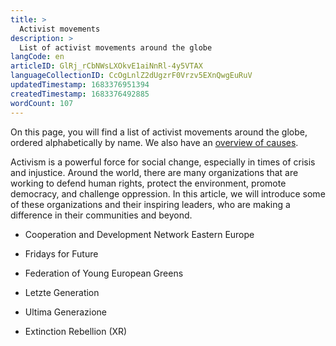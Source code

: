 ```yaml
---
title: >
  Activist movements
description: >
  List of activist movements around the globe
langCode: en
articleID: GlRj_rCbNWsLXOkvE1aiNnRl-4y5VTAX
languageCollectionID: CcOgLnlZ2dUgzrF0Vrzv5EXnQwgEuRuV
updatedTimestamp: 1683376951394
createdTimestamp: 1683376492885
wordCount: 107
---
```


On this page, you will find a list of activist movements around the globe, ordered alphabetically by name. We also have an [overview of causes](/campaigns).

Activism is a powerful force for social change, especially in times of crisis and injustice. Around the world, there are many organizations that are working to defend human rights, protect the environment, promote democracy, and challenge oppression. In this article, we will introduce some of these organizations and their inspiring leaders, who are making a difference in their communities and beyond.

-   Cooperation and Development Network Eastern Europe
    
-   Fridays for Future
    
-   Federation of Young European Greens
    
-   Letzte Generation
    
-   Ultima Generazione
    
-   Extinction Rebellion (XR)